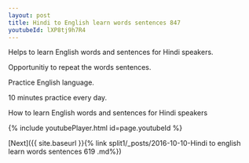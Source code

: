 ```yaml
---
layout: post
title: Hindi to English learn words sentences 847 
youtubeId: lXP8tj9h7R4
---
```

 
 
Helps to learn English words and sentences for Hindi speakers.

Opportunitiy to repeat the words sentences. 

Practice English language. 
 
10 minutes practice every day. 
 
How to learn English words and sentences for Hindi speakers 
 
{% include youtubePlayer.html id=page.youtubeId %}
 
 
[Next]({{ site.baseurl }}{% link  split1/_posts/2016-10-10-Hindi to english learn words sentences 619 .md%})
 
